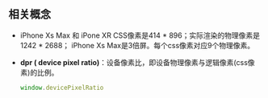 ## 相关概念

*  iPhone Xs Max 和 iPone XR CSS像素是414 * 896；实际渲染的物理像素是1242 * 2688； iPhone Xs Max是3倍屏。每个css像素对应9个物理像素。

* **dpr ( device pixel ratio)**：设备像素比，即设备物理像素与逻辑像素(css像素)的比例。

  ```js
  window.devicePixelRatio
  ```

  